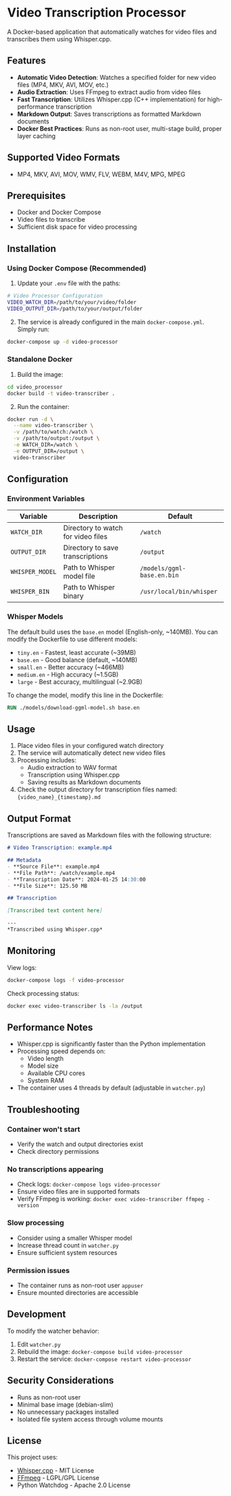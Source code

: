 # Video Transcription Processor

A Docker-based application that automatically watches for video files and transcribes them using Whisper.cpp.

## Features

- **Automatic Video Detection**: Watches a specified folder for new video files (MP4, MKV, AVI, MOV, etc.)
- **Audio Extraction**: Uses FFmpeg to extract audio from video files
- **Fast Transcription**: Utilizes Whisper.cpp (C++ implementation) for high-performance transcription
- **Markdown Output**: Saves transcriptions as formatted Markdown documents
- **Docker Best Practices**: Runs as non-root user, multi-stage build, proper layer caching

## Supported Video Formats

- MP4, MKV, AVI, MOV, WMV, FLV, WEBM, M4V, MPG, MPEG

## Prerequisites

- Docker and Docker Compose
- Video files to transcribe
- Sufficient disk space for video processing

## Installation

### Using Docker Compose (Recommended)

1. Update your `.env` file with the paths:
```bash
# Video Processor Configuration
VIDEO_WATCH_DIR=/path/to/your/video/folder
VIDEO_OUTPUT_DIR=/path/to/your/output/folder
```

2. The service is already configured in the main `docker-compose.yml`. Simply run:
```bash
docker-compose up -d video-processor
```

### Standalone Docker

1. Build the image:
```bash
cd video_processor
docker build -t video-transcriber .
```

2. Run the container:
```bash
docker run -d \
  --name video-transcriber \
  -v /path/to/watch:/watch \
  -v /path/to/output:/output \
  -e WATCH_DIR=/watch \
  -e OUTPUT_DIR=/output \
  video-transcriber
```

## Configuration

### Environment Variables

| Variable | Description | Default |
|----------|-------------|---------|
| `WATCH_DIR` | Directory to watch for video files | `/watch` |
| `OUTPUT_DIR` | Directory to save transcriptions | `/output` |
| `WHISPER_MODEL` | Path to Whisper model file | `/models/ggml-base.en.bin` |
| `WHISPER_BIN` | Path to Whisper binary | `/usr/local/bin/whisper` |

### Whisper Models

The default build uses the `base.en` model (English-only, ~140MB). You can modify the Dockerfile to use different models:

- `tiny.en` - Fastest, least accurate (~39MB)
- `base.en` - Good balance (default, ~140MB)
- `small.en` - Better accuracy (~466MB)
- `medium.en` - High accuracy (~1.5GB)
- `large` - Best accuracy, multilingual (~2.9GB)

To change the model, modify this line in the Dockerfile:
```dockerfile
RUN ./models/download-ggml-model.sh base.en
```

## Usage

1. Place video files in your configured watch directory
2. The service will automatically detect new video files
3. Processing includes:
   - Audio extraction to WAV format
   - Transcription using Whisper.cpp
   - Saving results as Markdown documents
4. Check the output directory for transcription files named: `{video_name}_{timestamp}.md`

## Output Format

Transcriptions are saved as Markdown files with the following structure:

```markdown
# Video Transcription: example.mp4

## Metadata
- **Source File**: example.mp4
- **File Path**: /watch/example.mp4
- **Transcription Date**: 2024-01-25 14:30:00
- **File Size**: 125.50 MB

## Transcription

[Transcribed text content here]

---
*Transcribed using Whisper.cpp*
```

## Monitoring

View logs:
```bash
docker-compose logs -f video-processor
```

Check processing status:
```bash
docker exec video-transcriber ls -la /output
```

## Performance Notes

- Whisper.cpp is significantly faster than the Python implementation
- Processing speed depends on:
  - Video length
  - Model size
  - Available CPU cores
  - System RAM
- The container uses 4 threads by default (adjustable in `watcher.py`)

## Troubleshooting

### Container won't start
- Verify the watch and output directories exist
- Check directory permissions

### No transcriptions appearing
- Check logs: `docker-compose logs video-processor`
- Ensure video files are in supported formats
- Verify FFmpeg is working: `docker exec video-transcriber ffmpeg -version`

### Slow processing
- Consider using a smaller Whisper model
- Increase thread count in `watcher.py`
- Ensure sufficient system resources

### Permission issues
- The container runs as non-root user `appuser`
- Ensure mounted directories are accessible

## Development

To modify the watcher behavior:

1. Edit `watcher.py`
2. Rebuild the image: `docker-compose build video-processor`
3. Restart the service: `docker-compose restart video-processor`

## Security Considerations

- Runs as non-root user
- Minimal base image (debian-slim)
- No unnecessary packages installed
- Isolated file system access through volume mounts

## License

This project uses:
- [Whisper.cpp](https://github.com/ggerganov/whisper.cpp) - MIT License
- [FFmpeg](https://ffmpeg.org/) - LGPL/GPL License
- Python Watchdog - Apache 2.0 License